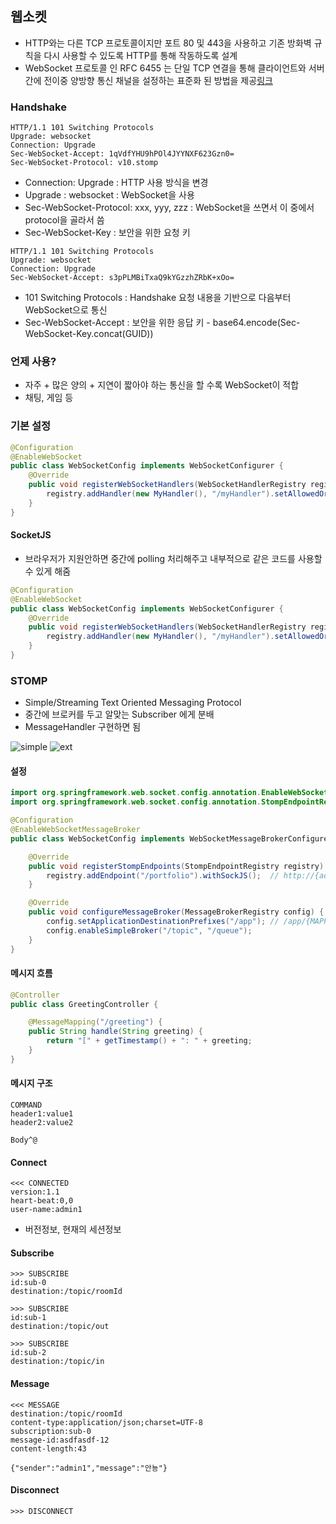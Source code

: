 ## 웹소켓

- HTTP와는 다른 TCP 프로토콜이지만 포트 80 및 443을 사용하고 기존 방화벽 규칙을 다시 사용할 수 있도록 HTTP를 통해 작동하도록 설계
- WebSocket 프로토콜 인 RFC 6455 는 단일 TCP 연결을 통해 클라이언트와 서버간에 전이중 양방향 통신 채널을 설정하는 표준화 된 방법을 제공[링크](https://tools.ietf.org/html/rfc6455)

### Handshake

```
HTTP/1.1 101 Switching Protocols 
Upgrade: websocket
Connection: Upgrade
Sec-WebSocket-Accept: 1qVdfYHU9hPOl4JYYNXF623Gzn0=
Sec-WebSocket-Protocol: v10.stomp
```

- Connection: Upgrade : HTTP 사용 방식을 변경
- Upgrade : websocket : WebSocket을 사용
- Sec-WebSocket-Protocol: xxx, yyy, zzz : WebSocket을 쓰면서 이 중에서 protocol을 골라서 씀
- Sec-WebSocket-Key : 보안을 위한 요청 키

```
HTTP/1.1 101 Switching Protocols
Upgrade: websocket
Connection: Upgrade
Sec-WebSocket-Accept: s3pPLMBiTxaQ9kYGzzhZRbK+xOo=
```

- 101 Switching Protocols : Handshake 요청 내용을 기반으로 다음부터 WebSocket으로 통신
- Sec-WebSocket-Accept : 보안을 위한 응답 키 - base64.encode(Sec-WebSocket-Key.concat(GUID))


### 언제 사용?

- 자주 + 많은 양의 + 지연이 짧아야 하는 통신을 할 수록 WebSocket이 적합
- 채팅, 게임 등

### 기본 설정

```java
@Configuration
@EnableWebSocket
public class WebSocketConfig implements WebSocketConfigurer {
    @Override
    public void registerWebSocketHandlers(WebSocketHandlerRegistry registry) {
        registry.addHandler(new MyHandler(), "/myHandler").setAllowedOrigins("*");
    }
}
```

#### SocketJS

- 브라우저가 지원안하면 중간에 polling 처리해주고 내부적으로 같은 코드를 사용할 수 있게 해줌

```java
@Configuration
@EnableWebSocket
public class WebSocketConfig implements WebSocketConfigurer {
    @Override
    public void registerWebSocketHandlers(WebSocketHandlerRegistry registry) {
        registry.addHandler(new MyHandler(), "/myHandler").setAllowedOrigins("*").withSockJS();
    }
}
```

### STOMP

- Simple/Streaming Text Oriented Messaging Protocol
- 중간에 브로커를 두고 알맞는 Subscriber 에게 분배
- MessageHandler 구현하면 됨

![simple](https://docs.spring.io/spring-framework/docs/5.2.9.RELEASE/spring-framework-reference/images/message-flow-simple-broker.png)
![ext](https://docs.spring.io/spring-framework/docs/5.2.9.RELEASE/spring-framework-reference/images/message-flow-broker-relay.png)

#### 설정

```java
import org.springframework.web.socket.config.annotation.EnableWebSocketMessageBroker;
import org.springframework.web.socket.config.annotation.StompEndpointRegistry;

@Configuration
@EnableWebSocketMessageBroker
public class WebSocketConfig implements WebSocketMessageBrokerConfigurer {

    @Override
    public void registerStompEndpoints(StompEndpointRegistry registry) {
        registry.addEndpoint("/portfolio").withSockJS();  // http://{address}/portfolio 접속 시 STOMP 시작
    }

    @Override
    public void configureMessageBroker(MessageBrokerRegistry config) {
        config.setApplicationDestinationPrefixes("/app"); // /app/{MAPPING}
        config.enableSimpleBroker("/topic", "/queue"); 
    }
}
```

#### 메시지 흐름

```java
@Controller
public class GreetingController {

    @MessageMapping("/greeting") {
    public String handle(String greeting) {
        return "[" + getTimestamp() + ": " + greeting;
    }
}
```

#### 메시지 구조

```
COMMAND
header1:value1
header2:value2

Body^@
```

#### Connect

```
<<< CONNECTED
version:1.1
heart-beat:0,0
user-name:admin1
```

- 버전정보, 현재의 세션정보

#### Subscribe

```
>>> SUBSCRIBE
id:sub-0
destination:/topic/roomId
```

```
>>> SUBSCRIBE
id:sub-1
destination:/topic/out
```

```
>>> SUBSCRIBE
id:sub-2
destination:/topic/in
```

#### Message

```
<<< MESSAGE
destination:/topic/roomId
content-type:application/json;charset=UTF-8
subscription:sub-0
message-id:asdfasdf-12
content-length:43

{"sender":"admin1","message":"안뇽"}
```

#### Disconnect

```
>>> DISCONNECT
```






